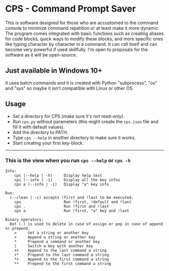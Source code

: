 # CPS - Command Prompt Saver
This is software designed for those who are accustomed to the command console to minimize command repetition or at least make it more dynamic. The program comes integrated with basic functions such as creating aliases for code blocks, quick ways to modify these blocks, and more specific ones like typing character by character in a command. It can call itself and can become very powerful if used skillfully. I'm open to proposals for the software as it will be open-source.
## Just available in Windows 10+
It uses batch commands and it is created with Python "subprocess", "os" and "sys" so maybe it isn't compatible with Linux or other OS. 

## Usage
- Set a directory for CPS (make sure it's not read-only).
- Run `cps.py` without parameters (this might create the `cps.json` file and fill it with default values).
- Add the directory to PATH.
- Type `cps --help` in another directory to make sure it works.
- Start creating your first key-block.
- - -
### This is the view when you run `cps --help` or `cps -h`
```
Info:
    cps (--help | -h)     Display help text
    cps (--info | -i)     Display all the key infos
    cps a (--info | -i)   Display "a" key info

Run:
  (--clean | -c) excepts !first and !last to be executed.
    cps                   Run !first, !default and !last
    cps .                 Run !first and !last
    cps a                 Run !first, "a" key and !last

Binary operators:
  Dot (.) is used to delete in case of assign or pop in case of append or prepend.
    =     Set a string or another key
    +     Append a string or another key
    *     Prepend a command or another key
    |     Switch a key with another key
    ++    Append to the last command a string
    +*    Prepend to the last command a string
    *+    Append to the first command a string
    **    Prepend to the first command a string
```